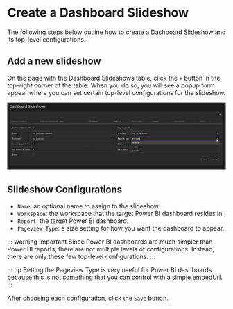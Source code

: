 # Create a Dashboard Slideshow

The following steps below outline how to create a Dashboard Slideshow and its top-level configurations. 

## Add a new slideshow

On the page with the Dashboard Slideshows table, click the `+` button in the top-right corner of the table. When you do so, you will see a popup form appear where you can set certain top-level configurations for the slideshow.

<p align="center">
  <img src="./dashboard-slideshow-edit-popup.png" />
</p>

## Slideshow Configurations

* `Name`: an optional name to assign to the slideshow.
* `Workspace`: the workspace that the target Power BI dashboard resides in.
* `Report`: the target Power BI dashboard.
* `Pageview Type`: a size setting for how you want the dashboard to appear.

::: warning Important
Since Power BI dashboards are much simpler than Power BI reports, there are not multiple levels of configurations. Instead, there are only these few top-level configurations.
:::

::: tip
Setting the Pageview Type is very useful for Power BI dashboards because this is not something that you can control with a simple embedUrl.
:::

After choosing each configuration, click the `Save` button.